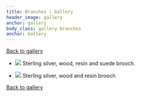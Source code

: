 ```yaml
---
title: Branches | Gallery
header_image: gallery
anchor: gallery
body_class: gallery branches
anchor: Gallery
---
```


[Back to gallery](/gallery/)

*   ![](/images/gallery/g4.1.jpg)
    Sterling silver, wood, resin and suede brooch.

*   ![](/images/gallery/g4.2.jpg)
    Sterling silver, wood and resin brooch

[Back to gallery](/gallery/)
